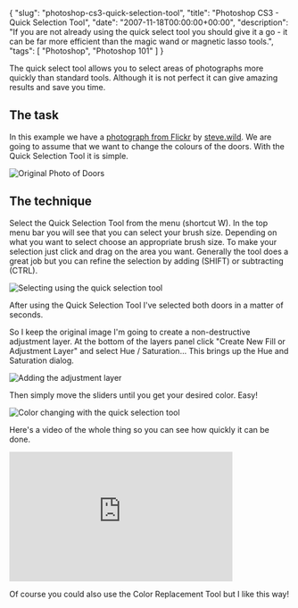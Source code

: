 {
  "slug": "photoshop-cs3-quick-selection-tool",
  "title": "Photoshop CS3 - Quick Selection Tool",
  "date": "2007-11-18T00:00:00+00:00",
  "description": "If you are not already using the quick select tool you should give it a go - it can be far more efficient than the magic wand or magnetic lasso tools.",
  "tags": [
    "Photoshop",
    "Photoshop 101"
  ]
}

The quick select tool allows you to select areas of photographs more quickly than standard tools. Although it is not perfect it can give amazing results and save you time. 

## The task

In this example we have a [photograph from Flickr][1] by [steve.wild][2]. We are going to assume that we want to change the colours of the doors. With the Quick Selection Tool it is simple.

![Original Photo of Doors][3] 

## The technique

Select the Quick Selection Tool from the menu (shortcut W). In the top menu bar you will see that you can select your brush size. Depending on what you want to select choose an appropriate brush size. To make your selection just click and drag on the area you want. Generally the tool does a great job but you can refine the selection by adding (SHIFT) or subtracting (CTRL).

![Selecting using the quick selection tool][4] 

After using the Quick Selection Tool I've selected both doors in a matter of seconds.

So I keep the original image I'm going to create a non-destructive adjustment layer. At the bottom of the layers panel click "Create New Fill or Adjustment Layer" and select Hue / Saturation... This brings up the Hue and Saturation dialog.

![Adding the adjustment layer][5] 

Then simply move the sliders until you get your desired color. Easy!

![Color changing with the quick selection tool][6] 

Here's a video of the whole thing so you can see how quickly it can be done. 

<iframe src="https://player.vimeo.com/video/33020832?title=0&amp;byline=0&amp;portrait=0" width="400" height="232" frameborder="0" webkitAllowFullScreen mozallowfullscreen allowFullScreen></iframe>

Of course you could also use the Color Replacement Tool but I like this way!

 [1]: http://www.flickr.com/photos/stevewilde/189604745/
 [2]: http://www.flickr.com/photos/stevewilde/
 [3]: https://shapeshed.com/images/articles/doors_original.jpg
 [4]: https://shapeshed.com/images/articles/quick_select.jpg
 [5]: https://shapeshed.com/images/articles/adjustment_layer.jpg
 [6]: https://shapeshed.com/images/articles/doors_final.jpg
